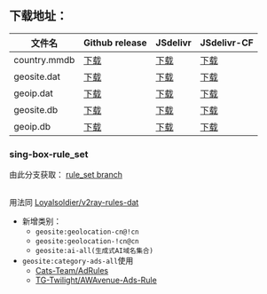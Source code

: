 ## **下载地址**：

| 文件名              | Github release                                                                                                            | JSdelivr                                                                                                                           | JSdelivr-CF                                                                                                                              |
|---------------------|---------------------------------------------------------------------------------------------------------------------------|------------------------------------------------------------------------------------------------------------------------------------|------------------------------------------------------------------------------------------------------------------------------------------|
| country.mmdb        | [下载](https://github.com/Yuu518/sing-box-rules/raw/release/country.mmdb)                                 | [下载](https://cdn.jsdelivr.net/gh/Yuu518/sing-box-rules@release/country.mmdb)                                                  | [下载](https://testingcf.jsdelivr.net/gh/Yuu518/sing-box-rules@release/country.mmdb)                                                  |
| geosite.dat         | [下载](https://github.com/Yuu518/sing-box-rules/raw/release/geosite.dat)                                  | [下载](https://cdn.jsdelivr.net/gh/Yuu518/sing-box-rules@release/geosite.dat)                                                     | [下载](https://testingcf.jsdelivr.net/gh/Yuu518/sing-box-rules@release/geosite.dat)                                                     |
| geoip.dat           | [下载](https://github.com/Yuu518/sing-box-rules/raw/release/geoip.dat)                                    | [下载](https://cdn.jsdelivr.net/gh/Yuu518/sing-box-rules@release/geoip.dat)                                                       | [下载](https://testingcf.jsdelivr.net/gh/Yuu518/sing-box-rules@release/geoip.dat)                                                       |
| geosite.db          | [下载](https://github.com/Yuu518/sing-box-rules/raw/release/geosite.db)                                   | [下载](https://cdn.jsdelivr.net/gh/Yuu518/sing-box-rules@release/geosite.db)                                                      | [下载](https://testingcf.jsdelivr.net/gh/Yuu518/sing-box-rules@release/geosite.db)                                                      |
| geoip.db            | [下载](https://github.com/Yuu518/sing-box-rules/raw/release/geoip.db)                                     | [下载](https://cdn.jsdelivr.net/gh/Yuu518/sing-box-rules@release/geoip.db)                                                        | [下载](https://testingcf.jsdelivr.net/gh/Yuu518/sing-box-rules@release/geoip.db)                                                        |
### **sing-box-rule_set**

由此分支获取： [rule_set branch](https://github.com/Yuu518/sing-box-rules/tree/rule_set)

## 

用法同 [Loyalsoldier/v2ray-rules-dat](https://github.com/Loyalsoldier/v2ray-rules-dat)  

- 新增类别：
  - `geosite:geolocation-cn@!cn`
  - `geosite:geolocation-!cn@cn`
  - `geosite:ai-all(生成式AI域名集合)`
- `geosite:category-ads-all`使用
  - [Cats-Team/AdRules](https://github.com/Cats-Team/AdRules)
  - [TG-Twilight/AWAvenue-Ads-Rule](https://github.com/TG-Twilight/AWAvenue-Ads-Rule)
